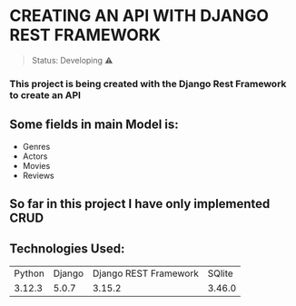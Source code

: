 <h1>CREATING AN API WITH DJANGO REST FRAMEWORK</h1>

> Status: Developing ⚠️

### This project is being created with the Django Rest Framework to create an API

## Some fields in main Model is:

+ Genres
+ Actors
+ Movies
+ Reviews

## So far in this project I have only implemented CRUD

## Technologies Used:
<table>
    <tr>
        <td>Python</td>
        <td>Django</td>
        <td>Django REST Framework</td>
        <td>SQlite</td>
    </tr>
    <tr>
        <td>3.12.3</td>
        <td>5.0.7</td>
        <td>3.15.2</td>
        <td>3.46.0</td>
    </tr>
</table>